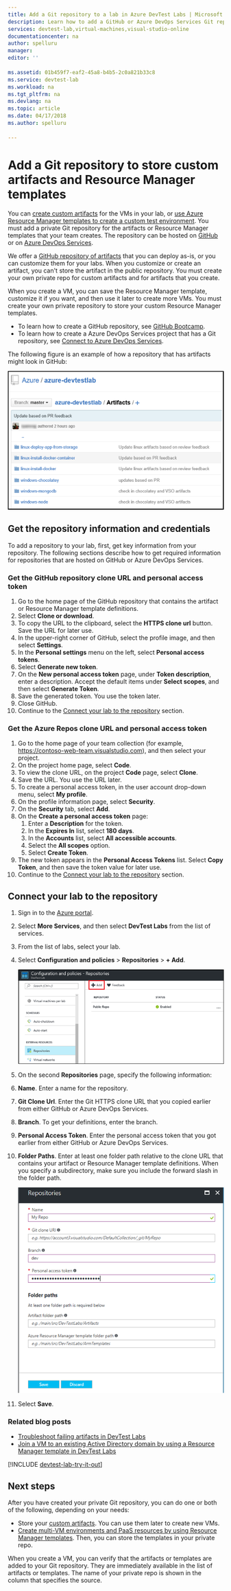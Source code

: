 ```yaml
---
title: Add a Git repository to a lab in Azure DevTest Labs | Microsoft Docs
description: Learn how to add a GitHub or Azure DevOps Services Git repository for your custom artifacts source in Azure DevTest Labs.
services: devtest-lab,virtual-machines,visual-studio-online
documentationcenter: na
author: spelluru
manager: 
editor: ''

ms.assetid: 01b459f7-eaf2-45a8-b4b5-2c0a821b33c8
ms.service: devtest-lab
ms.workload: na
ms.tgt_pltfrm: na
ms.devlang: na
ms.topic: article
ms.date: 04/17/2018
ms.author: spelluru

---
```

# Add a Git repository to store custom artifacts and Resource Manager templates

You can [create custom artifacts](devtest-lab-artifact-author.md) for the VMs in your lab, or [use Azure Resource Manager templates to create a custom test environment](devtest-lab-create-environment-from-arm.md). You must add a private Git repository for the artifacts or Resource Manager templates that your team creates. The repository can be hosted on [GitHub](https://github.com) or on [Azure DevOps Services](https://visualstudio.com).

We offer a [GitHub repository of artifacts](https://github.com/Azure/azure-devtestlab/tree/master/Artifacts) that you can deploy as-is, or you can customize them for your labs. When you customize or create an artifact, you can't store the artifact in the public repository. You must create your own private repo for custom artifacts and for artifacts that you create. 

When you create a VM, you can save the Resource Manager template, customize it if you want, and then use it later to create more VMs. You must create your own private repository to store your custom Resource Manager templates.  

* To learn how to create a GitHub repository, see [GitHub Bootcamp](https://help.github.com/categories/bootcamp/).
* To learn how to create a Azure DevOps Services project that has a Git repository, see [Connect to Azure DevOps Services](https://www.visualstudio.com/get-started/setup/connect-to-visual-studio-online).

The following figure is an example of how a repository that has artifacts might look in GitHub:  

![Sample GitHub artifacts repo](./media/devtest-lab-add-repo/devtestlab-github-artifact-repo-home.png)

## Get the repository information and credentials
To add a repository to your lab, first, get key information from your repository. The following sections describe how to get required information for repositories that are hosted on GitHub or Azure DevOps Services.

### Get the GitHub repository clone URL and personal access token

1. Go to the home page of the GitHub repository that contains the artifact or Resource Manager template definitions.
2. Select **Clone or download**.
3. To copy the URL to the clipboard, select the **HTTPS clone url** button. Save the URL for later use.
4. In the upper-right corner of GitHub, select the profile image, and then select **Settings**.
5. In the **Personal settings** menu on the left, select **Personal access tokens**.
6. Select **Generate new token**.
7. On the **New personal access token** page, under **Token description**, enter a description. Accept the default items under **Select scopes**, and then select **Generate Token**.
8. Save the generated token. You use the token later.
9. Close GitHub.   
10. Continue to the [Connect your lab to the repository](#connect-your-lab-to-the-repository) section.

### Get the Azure Repos clone URL and personal access token

1. Go to the home page of your team collection (for example, https://contoso-web-team.visualstudio.com), and then select your project.
2. On the project home page, select **Code**.
3. To view the clone URL, on the project **Code** page, select **Clone**.
4. Save the URL. You use the URL later.
5. To create a personal access token, in the user account drop-down menu, select **My profile**.
6. On the profile information page, select **Security**.
7. On the **Security** tab, select **Add**.
8. On the **Create a personal access token** page:
   1. Enter a **Description** for the token.
   2. In the **Expires In** list, select **180 days**.
   3. In the **Accounts** list, select **All accessible accounts**.
   4. Select the **All scopes** option.
   5. Select **Create Token**.
9. The new token appears in the **Personal Access Tokens** list. Select **Copy Token**, and then save the token value for later use.
10. Continue to the [Connect your lab to the repository](#connect-your-lab-to-the-repository) section.

## Connect your lab to the repository
1. Sign in to the [Azure portal](https://go.microsoft.com/fwlink/p/?LinkID=525040).
2. Select **More Services**, and then select **DevTest Labs** from the list of services.
3. From the list of labs, select your lab. 
4. Select **Configuration and policies** > **Repositories** > **+ Add**.

    ![The Add repository button](./media/devtest-lab-add-repo/devtestlab-add-repo.png)
5. On the second **Repositories** page, specify the following information:
  1. **Name**. Enter a name for the repository.
  2. **Git Clone Url**. Enter the Git HTTPS clone URL that you copied earlier from either GitHub or Azure DevOps Services.
  3. **Branch**. To get your definitions, enter the branch.
  4. **Personal Access Token**. Enter the personal access token that you got earlier from either GitHub or Azure DevOps Services.
  5. **Folder Paths**. Enter at least one folder path relative to the clone URL that contains your artifact or Resource Manager template definitions. When you specify a subdirectory, make sure you include the forward slash in the folder path.

     ![Repositories area](./media/devtest-lab-add-repo/devtestlab-repo-blade.png)
6. Select **Save**.

### Related blog posts
* [Troubleshoot failing artifacts in DevTest Labs](devtest-lab-troubleshoot-artifact-failure.md)
* [Join a VM to an existing Active Directory domain by using a Resource Manager template in DevTest Labs](http://www.visualstudiogeeks.com/blog/DevOps/Join-a-VM-to-existing-AD-domain-using-ARM-template-AzureDevTestLabs)

[!INCLUDE [devtest-lab-try-it-out](../../includes/devtest-lab-try-it-out.md)]

## Next steps
After you have created your private Git repository, you can do one or both of the following, depending on your needs:
* Store your [custom artifacts](devtest-lab-artifact-author.md). You can use them later to create new VMs.
* [Create multi-VM environments and PaaS resources by using Resource Manager templates](devtest-lab-create-environment-from-arm.md). Then, you can store the templates in your private repo.

When you create a VM, you can verify that the artifacts or templates are added to your Git repository. They are immediately available in the list of artifacts or templates. The name of your private repo is shown in the column that specifies the source. 
